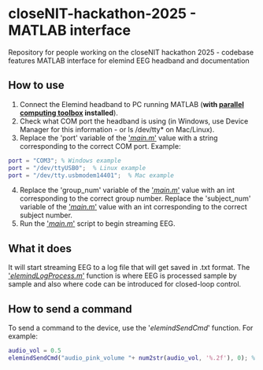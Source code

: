 # closeNIT-hackathon-2025 - MATLAB interface
Repository for people working on the closeNIT hackathon 2025 - codebase features MATLAB interface for elemind EEG headband and documentation

## How to use
1. Connect the Elemind headband to PC running MATLAB (**with [parallel computing toolbox](https://uk.mathworks.com/help/parallel-computing/getting-started-with-parallel-computing-toolbox.html) installed**).
2. Check what COM port the headband is using (in Windows, use Device Manager for this information - or ls /dev/tty* on Mac/Linux).
3. Replace the 'port' variable of the ['*main.m*'](./main.m) value with a string corresponding to the correct COM port. Example:
```MATLAB
port = "COM3"; % Windows example
port = "/dev/ttyUSB0";  % Linux example
port = "/dev/tty.usbmodem14401";  % Mac example
```
4. Replace the 'group_num' variable of the ['*main.m*'](./main.m) value with an int corresponding to the correct group number. Replace the 'subject_num' variable of the ['*main.m*'](./main.m) value with an int corresponding to the correct subject number.
5. Run the ['*main.m*'](./main.m) script to begin streaming EEG.

## What it does
It will start streaming EEG to a log file that will get saved in .txt format. The ['*elemindLogProcess.m*'](./elemindLogProcess.m) function is where EEG is processed sample by sample and also where code can be introduced for closed-loop control.

## How to send a command
To send a command to the device, use the '*elemindSendCmd*' function. For example:
```MATLAB
audio_vol = 0.5
elemindSendCmd("audio_pink_volume "+ num2str(audio_vol, '%.2f'), 0); % Skip command-window print for speed
```
